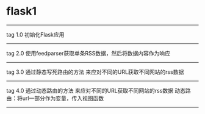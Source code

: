 # flask1

----------------
tag 1.0
初始化Flask应用

----------------
tag 2.0
使用feedparser获取单条RSS数据，然后将数据内容作为响应

---------------

tag 3.0
通过静态写死路由的方法 来应对不同的URL获取不同网站的rss数据

---------------
tag 4.0
通过动态路由的方法 来应对不同的URL获取不同网站的rss数据
动态路由：将url一部分作为变量，传入视图函数

---------------

